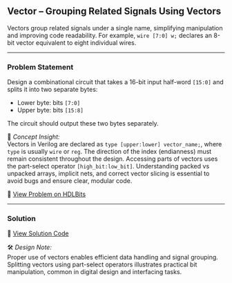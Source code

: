 ## Vector – Grouping Related Signals Using Vectors

Vectors group related signals under a single name, simplifying manipulation and improving code readability. For example, `wire [7:0] w;` declares an 8-bit vector equivalent to eight individual wires.

---

### Problem Statement  
Design a combinational circuit that takes a 16-bit input half-word `[15:0]` and splits it into two separate bytes:

- Lower byte: bits `[7:0]`
- Upper byte: bits `[15:8]`

The circuit should output these two bytes separately.

📘 *Concept Insight:*  
Vectors in Verilog are declared as `type [upper:lower] vector_name;`, where `type` is usually `wire` or `reg`. The direction of the index (endianness) must remain consistent throughout the design. Accessing parts of vectors uses the part-select operator `[high_bit:low_bit]`. Understanding packed vs unpacked arrays, implicit nets, and correct vector slicing is essential to avoid bugs and ensure clear, modular code.

🔗 [View Problem on HDLBits](https://hdlbits.01xz.net/wiki/Vector)

---

### Solution  
📄 [View Solution Code](https://github.com/EswarAdithya011/HDLBits/blob/main/Problem%20Sets/2.%20Verilog%20Language/2.1%20Basics/2.1.5%20Vector/Vector.v)

🛠 *Design Note:*  
Proper use of vectors enables efficient data handling and signal grouping. Splitting vectors using part-select operators illustrates practical bit manipulation, common in digital design and interfacing tasks.

